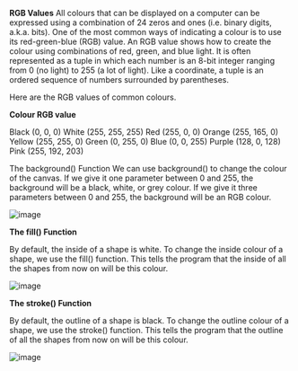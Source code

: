 **RGB Values**
All colours that can be displayed on a computer can be expressed using a combination of 24 zeros and ones (i.e. binary digits, a.k.a. bits). One of the most common ways of indicating a colour is to use its red-green-blue (RGB) value. An RGB value shows how to create the colour using combinations of red, green, and blue light. It is often represented as a tuple in which each number is an 8-bit integer ranging from 0 (no light) to 255 (a lot of light). Like a coordinate, a tuple is an ordered sequence of numbers surrounded by parentheses.

Here are the RGB values of common colours.


**Colour	RGB value**

Black	(0, 0, 0)
White	(255, 255, 255)
Red	(255, 0, 0)
Orange	(255, 165, 0)
Yellow	(255, 255, 0)
Green	(0, 255, 0)
Blue	(0, 0, 255)
Purple	(128, 0, 128)
Pink	(255, 192, 203)

The background() Function
We can use background() to change the colour of the canvas. If we give it one parameter between 0 and 255, the background will be a black, white, or grey colour. If we give it three parameters between 0 and 255, the background will be an RGB colour.



![image](https://github.com/Sshiril/Javascript/assets/113382540/1e063ffb-40b9-4259-bce2-41559ce09742)


**The fill() Function**

By default, the inside of a shape is white. To change the inside colour of a shape, we use the fill() function. This tells the program that the inside of all the shapes from now on will be this colour.



![image](https://github.com/Sshiril/Javascript/assets/113382540/c4ff668f-da7c-4159-91e5-7bff04ae4085)

**The stroke() Function**

By default, the outline of a shape is black. To change the outline colour of a shape, we use the stroke() function. This tells the program that the outline of all the shapes from now on will be this colour.

![image](https://github.com/Sshiril/Javascript/assets/113382540/89b7d672-a5ee-4f5c-8b39-6e510af4b7ad)





